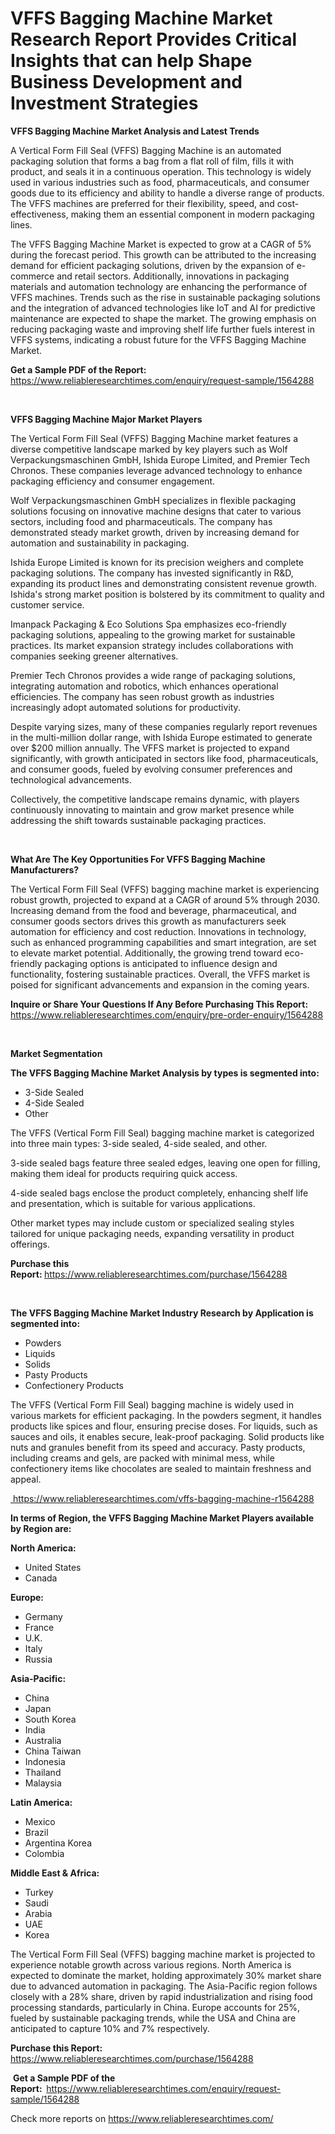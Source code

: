 <p><h1>VFFS Bagging Machine Market Research Report Provides Critical Insights that can help Shape Business Development and Investment Strategies</h1></p><p><strong>VFFS Bagging Machine Market Analysis and Latest Trends</strong></p>
<p><p>A Vertical Form Fill Seal (VFFS) Bagging Machine is an automated packaging solution that forms a bag from a flat roll of film, fills it with product, and seals it in a continuous operation. This technology is widely used in various industries such as food, pharmaceuticals, and consumer goods due to its efficiency and ability to handle a diverse range of products. The VFFS machines are preferred for their flexibility, speed, and cost-effectiveness, making them an essential component in modern packaging lines.</p><p>The VFFS Bagging Machine Market is expected to grow at a CAGR of 5% during the forecast period. This growth can be attributed to the increasing demand for efficient packaging solutions, driven by the expansion of e-commerce and retail sectors. Additionally, innovations in packaging materials and automation technology are enhancing the performance of VFFS machines. Trends such as the rise in sustainable packaging solutions and the integration of advanced technologies like IoT and AI for predictive maintenance are expected to shape the market. The growing emphasis on reducing packaging waste and improving shelf life further fuels interest in VFFS systems, indicating a robust future for the VFFS Bagging Machine Market.</p></p>
<p><strong>Get a Sample PDF of the Report:&nbsp;</strong> <a href="https://www.reliableresearchtimes.com/enquiry/request-sample/1564288?utm_campaign=2934&utm_medium=2&utm_source=Github&utm_content=ia&utm_term=08042025&utm_id=vffs-bagging-machine">https://www.reliableresearchtimes.com/enquiry/request-sample/1564288</a></p>
<p>&nbsp;</p>
<p><strong>VFFS Bagging Machine Major Market Players</strong></p>
<p><p>The Vertical Form Fill Seal (VFFS) Bagging Machine market features a diverse competitive landscape marked by key players such as Wolf Verpackungsmaschinen GmbH, Ishida Europe Limited, and Premier Tech Chronos. These companies leverage advanced technology to enhance packaging efficiency and consumer engagement.</p><p>Wolf Verpackungsmaschinen GmbH specializes in flexible packaging solutions focusing on innovative machine designs that cater to various sectors, including food and pharmaceuticals. The company has demonstrated steady market growth, driven by increasing demand for automation and sustainability in packaging.</p><p>Ishida Europe Limited is known for its precision weighers and complete packaging solutions. The company has invested significantly in R&D, expanding its product lines and demonstrating consistent revenue growth. Ishida's strong market position is bolstered by its commitment to quality and customer service.</p><p>Imanpack Packaging & Eco Solutions Spa emphasizes eco-friendly packaging solutions, appealing to the growing market for sustainable practices. Its market expansion strategy includes collaborations with companies seeking greener alternatives.</p><p>Premier Tech Chronos provides a wide range of packaging solutions, integrating automation and robotics, which enhances operational efficiencies. The company has seen robust growth as industries increasingly adopt automated solutions for productivity.</p><p>Despite varying sizes, many of these companies regularly report revenues in the multi-million dollar range, with Ishida Europe estimated to generate over $200 million annually. The VFFS market is projected to expand significantly, with growth anticipated in sectors like food, pharmaceuticals, and consumer goods, fueled by evolving consumer preferences and technological advancements.</p><p>Collectively, the competitive landscape remains dynamic, with players continuously innovating to maintain and grow market presence while addressing the shift towards sustainable packaging practices.</p></p>
<p>&nbsp;</p>
<p><strong>What Are The Key Opportunities For VFFS Bagging Machine Manufacturers?</strong></p>
<p><p>The Vertical Form Fill Seal (VFFS) bagging machine market is experiencing robust growth, projected to expand at a CAGR of around 5% through 2030. Increasing demand from the food and beverage, pharmaceutical, and consumer goods sectors drives this growth as manufacturers seek automation for efficiency and cost reduction. Innovations in technology, such as enhanced programming capabilities and smart integration, are set to elevate market potential. Additionally, the growing trend toward eco-friendly packaging options is anticipated to influence design and functionality, fostering sustainable practices. Overall, the VFFS market is poised for significant advancements and expansion in the coming years.</p></p>
<p><strong>Inquire or Share Your Questions If Any Before Purchasing This Report:</strong> <a href="https://www.reliableresearchtimes.com/enquiry/pre-order-enquiry/1564288?utm_campaign=2934&utm_medium=2&utm_source=Github&utm_content=ia&utm_term=08042025&utm_id=vffs-bagging-machine">https://www.reliableresearchtimes.com/enquiry/pre-order-enquiry/1564288</a></p>
<p>&nbsp;</p>
<p><strong>Market Segmentation</strong></p>
<p><strong>The VFFS Bagging Machine Market Analysis by types is segmented into:</strong></p>
<p><ul><li>3-Side Sealed</li><li>4-Side Sealed</li><li>Other</li></ul></p>
<p><p>The VFFS (Vertical Form Fill Seal) bagging machine market is categorized into three main types: 3-side sealed, 4-side sealed, and other. </p><p>3-side sealed bags feature three sealed edges, leaving one open for filling, making them ideal for products requiring quick access. </p><p>4-side sealed bags enclose the product completely, enhancing shelf life and presentation, which is suitable for various applications. </p><p>Other market types may include custom or specialized sealing styles tailored for unique packaging needs, expanding versatility in product offerings.</p></p>
<p><strong>Purchase this Report:&nbsp;</strong><a href="https://www.reliableresearchtimes.com/purchase/1564288?utm_campaign=2934&utm_medium=2&utm_source=Github&utm_content=ia&utm_term=08042025&utm_id=vffs-bagging-machine">https://www.reliableresearchtimes.com/purchase/1564288</a></p>
<p>&nbsp;</p>
<p><strong>The VFFS Bagging Machine Market Industry Research by Application is segmented into:</strong></p>
<p><ul><li>Powders</li><li>Liquids</li><li>Solids</li><li>Pasty Products</li><li>Confectionery Products</li></ul></p>
<p><p>The VFFS (Vertical Form Fill Seal) bagging machine is widely used in various markets for efficient packaging. In the powders segment, it handles products like spices and flour, ensuring precise doses. For liquids, such as sauces and oils, it enables secure, leak-proof packaging. Solid products like nuts and granules benefit from its speed and accuracy. Pasty products, including creams and gels, are packed with minimal mess, while confectionery items like chocolates are sealed to maintain freshness and appeal.</p></p>
<p><a href="https://www.reliableresearchtimes.com/vffs-bagging-machine-r1564288?utm_campaign=2934&utm_medium=2&utm_source=Github&utm_content=ia&utm_term=08042025&utm_id=vffs-bagging-machine">&nbsp;https://www.reliableresearchtimes.com/vffs-bagging-machine-r1564288</a></p>
<p><strong>In terms of Region, the VFFS Bagging Machine Market Players available by Region are:</strong></p>
<p>
    <p> <strong> North America: </strong>
        <ul>
            <li>United States</li>
            <li>Canada</li>
        </ul>
        </p> 
    <p> <strong> Europe: </strong>
        <ul>
            <li>Germany</li>
            <li>France</li>
            <li>U.K.</li>
            <li>Italy</li>
            <li>Russia</li>
        </ul>
        </p> 
    <p> <strong> Asia-Pacific: </strong>
        <ul>
            <li>China</li>
            <li>Japan</li>
            <li>South Korea</li>
            <li>India</li>
            <li>Australia</li>
            <li>China Taiwan</li>
            <li>Indonesia</li>
            <li>Thailand</li>
            <li>Malaysia</li>
        </ul>
        </p> 
    <p> <strong> Latin America: </strong>
        <ul>
            <li>Mexico</li>
            <li>Brazil</li>
            <li>Argentina Korea</li>
            <li>Colombia</li>
        </ul>
        </p> 
    <p> <strong> Middle East & Africa: </strong>
        <ul>
            <li>Turkey</li>
            <li>Saudi</li>
            <li>Arabia</li>
            <li>UAE</li>
            <li>Korea</li>
        </ul>
    </p>
    </p>
<p><p>The Vertical Form Fill Seal (VFFS) bagging machine market is projected to experience notable growth across various regions. North America is expected to dominate the market, holding approximately 30% market share due to advanced automation in packaging. The Asia-Pacific region follows closely with a 28% share, driven by rapid industrialization and rising food processing standards, particularly in China. Europe accounts for 25%, fueled by sustainable packaging trends, while the USA and China are anticipated to capture 10% and 7% respectively.</p></p>
<p><strong>Purchase this Report: </strong><a href="https://www.reliableresearchtimes.com/purchase/1564288?utm_campaign=2934&utm_medium=2&utm_source=Github&utm_content=ia&utm_term=08042025&utm_id=vffs-bagging-machine">https://www.reliableresearchtimes.com/purchase/1564288</a></p>
<p>&nbsp;<strong>Get a Sample PDF of the Report:&nbsp;&nbsp;</strong><a href="https://www.reliableresearchtimes.com/enquiry/request-sample/1564288?utm_campaign=2934&utm_medium=2&utm_source=Github&utm_content=ia&utm_term=08042025&utm_id=vffs-bagging-machine">https://www.reliableresearchtimes.com/enquiry/request-sample/1564288</a></p>
<p><strong></strong></p>
<p>Check more reports on <a href="https://www.reliableresearchtimes.com/?utm_campaign=2934&utm_medium=2&utm_source=Github&utm_content=ia&utm_term=08042025&utm_id=vffs-bagging-machine">https://www.reliableresearchtimes.com/</a></p>